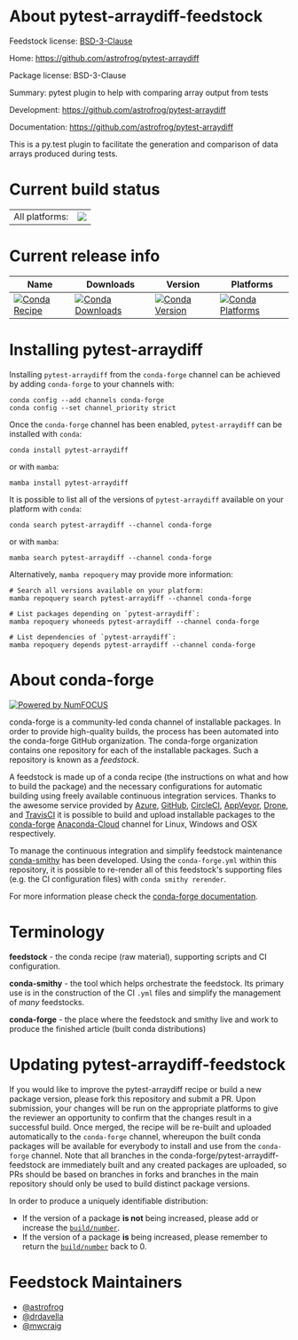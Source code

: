 About pytest-arraydiff-feedstock
================================

Feedstock license: [BSD-3-Clause](https://github.com/conda-forge/pytest-arraydiff-feedstock/blob/main/LICENSE.txt)

Home: https://github.com/astrofrog/pytest-arraydiff

Package license: BSD-3-Clause

Summary: pytest plugin to help with comparing array output from tests

Development: https://github.com/astrofrog/pytest-arraydiff

Documentation: https://github.com/astrofrog/pytest-arraydiff

This is a py.test plugin to facilitate the generation and comparison of
data arrays produced during tests.


Current build status
====================


<table><tr><td>All platforms:</td>
    <td>
      <a href="https://dev.azure.com/conda-forge/feedstock-builds/_build/latest?definitionId=3257&branchName=main">
        <img src="https://dev.azure.com/conda-forge/feedstock-builds/_apis/build/status/pytest-arraydiff-feedstock?branchName=main">
      </a>
    </td>
  </tr>
</table>

Current release info
====================

| Name | Downloads | Version | Platforms |
| --- | --- | --- | --- |
| [![Conda Recipe](https://img.shields.io/badge/recipe-pytest--arraydiff-green.svg)](https://anaconda.org/conda-forge/pytest-arraydiff) | [![Conda Downloads](https://img.shields.io/conda/dn/conda-forge/pytest-arraydiff.svg)](https://anaconda.org/conda-forge/pytest-arraydiff) | [![Conda Version](https://img.shields.io/conda/vn/conda-forge/pytest-arraydiff.svg)](https://anaconda.org/conda-forge/pytest-arraydiff) | [![Conda Platforms](https://img.shields.io/conda/pn/conda-forge/pytest-arraydiff.svg)](https://anaconda.org/conda-forge/pytest-arraydiff) |

Installing pytest-arraydiff
===========================

Installing `pytest-arraydiff` from the `conda-forge` channel can be achieved by adding `conda-forge` to your channels with:

```
conda config --add channels conda-forge
conda config --set channel_priority strict
```

Once the `conda-forge` channel has been enabled, `pytest-arraydiff` can be installed with `conda`:

```
conda install pytest-arraydiff
```

or with `mamba`:

```
mamba install pytest-arraydiff
```

It is possible to list all of the versions of `pytest-arraydiff` available on your platform with `conda`:

```
conda search pytest-arraydiff --channel conda-forge
```

or with `mamba`:

```
mamba search pytest-arraydiff --channel conda-forge
```

Alternatively, `mamba repoquery` may provide more information:

```
# Search all versions available on your platform:
mamba repoquery search pytest-arraydiff --channel conda-forge

# List packages depending on `pytest-arraydiff`:
mamba repoquery whoneeds pytest-arraydiff --channel conda-forge

# List dependencies of `pytest-arraydiff`:
mamba repoquery depends pytest-arraydiff --channel conda-forge
```


About conda-forge
=================

[![Powered by
NumFOCUS](https://img.shields.io/badge/powered%20by-NumFOCUS-orange.svg?style=flat&colorA=E1523D&colorB=007D8A)](https://numfocus.org)

conda-forge is a community-led conda channel of installable packages.
In order to provide high-quality builds, the process has been automated into the
conda-forge GitHub organization. The conda-forge organization contains one repository
for each of the installable packages. Such a repository is known as a *feedstock*.

A feedstock is made up of a conda recipe (the instructions on what and how to build
the package) and the necessary configurations for automatic building using freely
available continuous integration services. Thanks to the awesome service provided by
[Azure](https://azure.microsoft.com/en-us/services/devops/), [GitHub](https://github.com/),
[CircleCI](https://circleci.com/), [AppVeyor](https://www.appveyor.com/),
[Drone](https://cloud.drone.io/welcome), and [TravisCI](https://travis-ci.com/)
it is possible to build and upload installable packages to the
[conda-forge](https://anaconda.org/conda-forge) [Anaconda-Cloud](https://anaconda.org/)
channel for Linux, Windows and OSX respectively.

To manage the continuous integration and simplify feedstock maintenance
[conda-smithy](https://github.com/conda-forge/conda-smithy) has been developed.
Using the ``conda-forge.yml`` within this repository, it is possible to re-render all of
this feedstock's supporting files (e.g. the CI configuration files) with ``conda smithy rerender``.

For more information please check the [conda-forge documentation](https://conda-forge.org/docs/).

Terminology
===========

**feedstock** - the conda recipe (raw material), supporting scripts and CI configuration.

**conda-smithy** - the tool which helps orchestrate the feedstock.
                   Its primary use is in the construction of the CI ``.yml`` files
                   and simplify the management of *many* feedstocks.

**conda-forge** - the place where the feedstock and smithy live and work to
                  produce the finished article (built conda distributions)


Updating pytest-arraydiff-feedstock
===================================

If you would like to improve the pytest-arraydiff recipe or build a new
package version, please fork this repository and submit a PR. Upon submission,
your changes will be run on the appropriate platforms to give the reviewer an
opportunity to confirm that the changes result in a successful build. Once
merged, the recipe will be re-built and uploaded automatically to the
`conda-forge` channel, whereupon the built conda packages will be available for
everybody to install and use from the `conda-forge` channel.
Note that all branches in the conda-forge/pytest-arraydiff-feedstock are
immediately built and any created packages are uploaded, so PRs should be based
on branches in forks and branches in the main repository should only be used to
build distinct package versions.

In order to produce a uniquely identifiable distribution:
 * If the version of a package **is not** being increased, please add or increase
   the [``build/number``](https://docs.conda.io/projects/conda-build/en/latest/resources/define-metadata.html#build-number-and-string).
 * If the version of a package **is** being increased, please remember to return
   the [``build/number``](https://docs.conda.io/projects/conda-build/en/latest/resources/define-metadata.html#build-number-and-string)
   back to 0.

Feedstock Maintainers
=====================

* [@astrofrog](https://github.com/astrofrog/)
* [@drdavella](https://github.com/drdavella/)
* [@mwcraig](https://github.com/mwcraig/)

